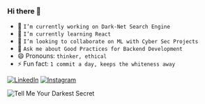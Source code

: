 ### Hi there 👋

<!--
**1UC1F3R616/1UC1F3R616**
-->

- 🔭 `I’m currently working on Dark-Net Search Engine`
- 🌱 `I’m currently learning React`
- 👯 `I’m looking to collaborate on ML with Cyber Sec Projects`
- 💬 `Ask me about Good Practices for Backend Development`
- 😄 Pronouns: `thinker, ethical`
- ⚡ Fun fact: `1 commit a day, keeps the whiteness away` <!--Got a new Error... Progress :)-->

[![LinkedIn](https://img.shields.io/static/v1.svg?label=Connect&message=@Kush&color=grey&logo=linkedin&labelColor=blue&style=social)](https://www.linkedin.com/in/kush-choudhary-567b38169?lipi=urn%3Ali%3Apage%3Ad_flagship3_profile_view_base_contact_details%3BDYkgbUGhTniMSRqOUkdN3A%3D%3D) [![Instagram](https://img.shields.io/badge/Instagram-follow-green.svg?logo=instagram&logoColor=white)](https://www.instagram.com/1UC1F3R616/)

<!-- ![Kush ( 1uc1f3r616) • Instagram photos](https://user-images.githubusercontent.com/41824020/87232378-23db0880-c3dc-11ea-954d-8a41e1a7177c.png) -->

![Tell Me Your Darkest Secret](https://user-images.githubusercontent.com/41824020/87232504-386bd080-c3dd-11ea-9367-76ae338cce2d.png)
